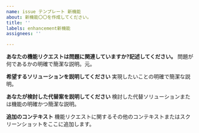 ```yaml
---
name: issue テンプレート 新機能
about: 新機能〇〇を作成してください。
title: ''
labels: enhancement新機能
assignees: ''

---
```


**あなたの機能リクエストは問題に関連していますか?記述してください。**
問題が何であるかの明確で簡潔な説明。元。

**希望するソリューションを説明してください**
実現したいことの明確で簡潔な説明。

**あなたが検討した代替案を説明してください**
検討した代替ソリューションまたは機能の明確かつ簡潔な説明。

**追加のコンテキスト**
機能リクエストに関するその他のコンテキストまたはスクリーンショットをここに追加します。

